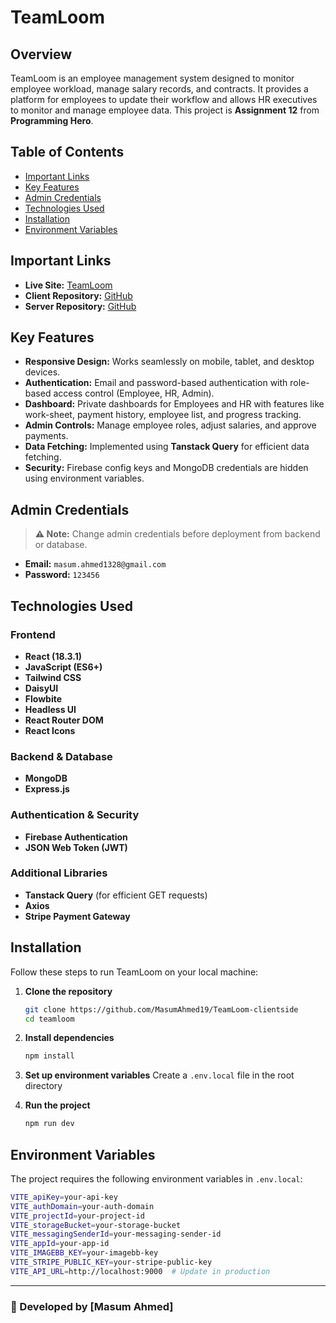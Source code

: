 <!-- # **TeamLoom**  

## **Overview**  
This project is an employee management system designed to monitor employee workload, manage salary records, and contracts. It provides a platform for employees to update their workflow, and for HR executives to monitor and manage employee data.This is an assignment 12 given by programming hero.

**Important Links** 
- [Live Link](https://teamloom-a1022.web.app)  
- [Client Repo](https://github.com/MasumAhmed19/TeamLoom-clientside)  
- [Server Repo](https://github.com/MasumAhmed19/TeamLoom-serverside)  


## **Key Features**  
- **Responsive Design:** The website is fully responsive, ensuring a seamless experience across mobile, tablet, and desktop devices.

- **Authentication:** Email and password-based authentication with role-based access control (Employee, HR, Admin).

- **Dashboard** Private dashboards for Employees and HR with features like work-sheet, payment history, employee list, and progress tracking.

- **Admin Controls** Admin can manage employee roles, adjust salaries, and approve payments.

- **Data Fetching:** Implemented using Tanstack Query for GET requests.

- **Environment Variables:** Firebase config keys and MongoDB credentials are hidden using environment variables.


## **Admin Credentials**  
- **Email:** masum.ahmed1328@gmail.com
- **Password:** 123456

## **Technologies Used**
- **Frontend:** React  
- **JavaScript:** ES6+  
- **Styling:** Tailwind CSS, DaisyUI, Flowbite, Headless UI
- **Authentication:** Firebase  
- **Backend & Database:** MongoDB & Express.js  
- **Security:** JSON Web Token  
- **Routing:** React Router DOM  


 -->

# TeamLoom

## Overview
TeamLoom is an employee management system designed to monitor employee workload, manage salary records, and contracts. It provides a platform for employees to update their workflow and allows HR executives to monitor and manage employee data. This project is **Assignment 12** from **Programming Hero**.

## Table of Contents
- [Important Links](#important-links)
- [Key Features](#key-features)
- [Admin Credentials](#admin-credentials)
- [Technologies Used](#technologies-used)
- [Installation](#installation)
- [Environment Variables](#environment-variables)
<!-- - [Screenshots](#screenshots) -->


## Important Links
- **Live Site:** [TeamLoom](https://teamloom-a1022.web.app/)
- **Client Repository:** [GitHub](https://github.com/MasumAhmed19/TeamLoom-clientside)
- **Server Repository:** [GitHub](https://github.com/MasumAhmed19/TeamLoom-serverside)

## Key Features
- **Responsive Design:** Works seamlessly on mobile, tablet, and desktop devices.
- **Authentication:** Email and password-based authentication with role-based access control (Employee, HR, Admin).
- **Dashboard:** Private dashboards for Employees and HR with features like work-sheet, payment history, employee list, and progress tracking.
- **Admin Controls:** Manage employee roles, adjust salaries, and approve payments.
- **Data Fetching:** Implemented using **Tanstack Query** for efficient data fetching.
- **Security:** Firebase config keys and MongoDB credentials are hidden using environment variables.

## Admin Credentials
> **⚠️ Note:** Change admin credentials before deployment from backend or database.

- **Email:** `masum.ahmed1328@gmail.com`
- **Password:** `123456`

## Technologies Used
### Frontend
- **React (18.3.1)**
- **JavaScript (ES6+)**
- **Tailwind CSS**
- **DaisyUI**
- **Flowbite**
- **Headless UI**
- **React Router DOM**
- **React Icons**

### Backend & Database
- **MongoDB**
- **Express.js**

### Authentication & Security
- **Firebase Authentication**
- **JSON Web Token (JWT)**

### Additional Libraries
- **Tanstack Query** (for efficient GET requests)
- **Axios**
- **Stripe Payment Gateway**

## Installation
Follow these steps to run TeamLoom on your local machine:

1. **Clone the repository**
   ```sh
   git clone https://github.com/MasumAhmed19/TeamLoom-clientside
   cd teamloom
   ```

2. **Install dependencies**
   ```sh
   npm install
   ```

3. **Set up environment variables**
   Create a `.env.local` file in the root directory
   

4. **Run the project**
   ```sh
   npm run dev
   ```

## Environment Variables
The project requires the following environment variables in `.env.local`:

```sh
VITE_apiKey=your-api-key
VITE_authDomain=your-auth-domain
VITE_projectId=your-project-id
VITE_storageBucket=your-storage-bucket
VITE_messagingSenderId=your-messaging-sender-id
VITE_appId=your-app-id
VITE_IMAGEBB_KEY=your-imagebb-key
VITE_STRIPE_PUBLIC_KEY=your-stripe-public-key
VITE_API_URL=http://localhost:9000  # Update in production
```

<!-- ## Screenshots
Add screenshots of the project here. Example:

![TeamLoom Dashboard](screenshot1.png)

![Employee Management Page](screenshot2.png) -->

---

### 🚀 Developed by [Masum Ahmed]